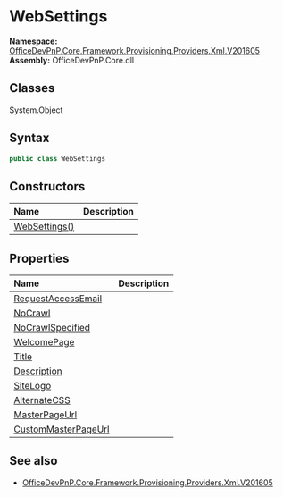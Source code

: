 # WebSettings
  
**Namespace:** [OfficeDevPnP.Core.Framework.Provisioning.Providers.Xml.V201605](OfficeDevPnP.Core.Framework.Provisioning.Providers.Xml.V201605.md)  
**Assembly:** OfficeDevPnP.Core.dll  
## Classes
System.Object  
## Syntax
```C#
public class WebSettings
```
## Constructors
|**Name**|**Description**|
|:-----|:-----|
| [WebSettings()](WebSettingsconstructor1details.md) | 
## Properties
|**Name**|**Description**|
|:-----|:-----|
| [RequestAccessEmail](WebSettings.RequestAccessEmail.md) | 
| [NoCrawl](WebSettings.NoCrawl.md) | 
| [NoCrawlSpecified](WebSettings.NoCrawlSpecified.md) | 
| [WelcomePage](WebSettings.WelcomePage.md) | 
| [Title](WebSettings.Title.md) | 
| [Description](WebSettings.Description.md) | 
| [SiteLogo](WebSettings.SiteLogo.md) | 
| [AlternateCSS](WebSettings.AlternateCSS.md) | 
| [MasterPageUrl](WebSettings.MasterPageUrl.md) | 
| [CustomMasterPageUrl](WebSettings.CustomMasterPageUrl.md) | 
## See also
- [OfficeDevPnP.Core.Framework.Provisioning.Providers.Xml.V201605](OfficeDevPnP.Core.Framework.Provisioning.Providers.Xml.V201605.md)
